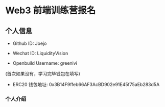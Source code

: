 # Web3 前端训练营报名

## 个人信息

* Github ID: Joejo

* Wechat ID: LiquidityVision

* Openbuild Username: greenivi

(首次如果没有，学习完毕钱包在填写)

* ERC20 钱包地址: 0x3B14F9ffeb66AF3AcBD902e91E45f75aEb283d5A

### 个人介绍


